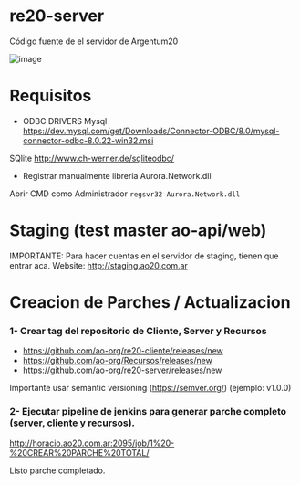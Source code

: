# re20-server
Código fuente de el servidor de Argentum20

![image](https://user-images.githubusercontent.com/5874806/126402326-e94f25b3-3992-4db2-ad0b-8b30ad5d34ee.png)

# Requisitos

- ODBC DRIVERS
Mysql
https://dev.mysql.com/get/Downloads/Connector-ODBC/8.0/mysql-connector-odbc-8.0.22-win32.msi

SQlite
http://www.ch-werner.de/sqliteodbc/

- Registrar manualmente libreria Aurora.Network.dll 

Abrir CMD como Administrador `regsvr32 Aurora.Network.dll`

# Staging (test master ao-api/web)
IMPORTANTE: Para hacer cuentas en el servidor de staging, tienen que entrar aca.
Website:
http://staging.ao20.com.ar

# Creacion de Parches / Actualizacion

### 1- Crear tag del repositorio de Cliente, Server y Recursos

- https://github.com/ao-org/re20-cliente/releases/new
- https://github.com/ao-org/Recursos/releases/new
- https://github.com/ao-org/re20-server/releases/new


Importante usar semantic versioning (https://semver.org/) (ejemplo: v1.0.0)

### 2- Ejecutar pipeline de jenkins para generar parche completo (server, cliente y recursos). 

http://horacio.ao20.com.ar:2095/job/1%20-%20CREAR%20PARCHE%20TOTAL/

Listo parche completado.


